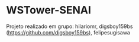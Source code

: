 # WSTower-SENAI
Projeto realizado em grupo: hilariomr, digsboy159bs (https://github.com/digsboy159bs), felipesugisawa
